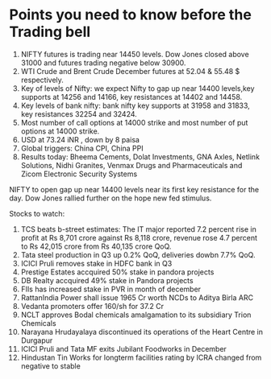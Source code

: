 # Points you need to know before the Trading bell
1. NIFTY futures is trading near 14450 levels. Dow Jones closed above 31000 and futures trading negative below 30900.
2. WTI Crude and Brent Crude December futures at 52.04 & 55.48 $ respectively. 
3. Key of levels of Nifty: we expect Nifty to gap up near 14400 levels,key supports at 14256 and 14166, key resistances  at 14402 and 14458.
4. Key levels of bank nifty: bank nifty key supports at 31958 and 31833, key resistances 32254 and 32424.
5. Most number of call options at 14000 strike and most number of put options at 14000 strike.
6. USD at 73.24 iNR , down by 8 paisa
7. Global triggers: China CPI, China PPI
8. Results today: Bheema Cements, Dolat Investments, GNA Axles, Netlink Solutions, Nidhi Granites, Venmax Drugs and Pharmaceuticals and Zicom Electronic Security Systems 

NIFTY to open gap up near 14400 levels near its first key resistance for the day. Dow Jones rallied further on the hope new fed stimulus.

Stocks to watch:
1. TCS beats b-street estimates:  The IT major reported 7.2 percent rise in profit at Rs 8,701 crore against Rs 8,118 crore, revenue rose 4.7 percent to Rs 42,015 crore from Rs 40,135 crore QoQ.
2. Tata steel production in Q3 up 0.2% QoQ, deliveries dowbn 7.7% QoQ.
3. ICICI Pruli removes stake in HDFC bank in Q3
4. Prestige Estates accquired 50% stake in pandora projects
5. DB Realty accquired 49% stake in Pandora projects
6. FIIs has increased stake in PVR in month of december
7. RattanIndia Power shall issue 1965 Cr worth NCDs to Aditya Birla ARC
8. Vedanta promoters offer 160/sh for 37.2 Cr
9. NCLT approves Bodal chemicals amalgamation to its subsidiary Trion Chemicals
10. Narayana Hrudayalaya discontinued its operations of the Heart Centre in Durgapur
11. ICICI Pruli and Tata MF exits Jubilant Foodworks in December
12. Hindustan Tin Works for longterm facilities rating by ICRA changed from negative to stable
